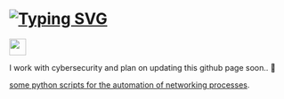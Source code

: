 
# [![Typing SVG](https://readme-typing-svg.herokuapp.com?size=16&color=F70707&lines=Hi%2C+there!+)](https://git.io/typing-svg)

<img src="https://raw.githubusercontent.com/MartinHeinz/MartinHeinz/master/wave.gif" width="30px">

I work with cybersecurity and plan on updating this github page soon.. 🤫

[some python scripts for the automation of networking processes](https://github.com/j4nedoe/python-automation).

<!--
**j4nedoe/j4nedoe** is a ✨ _special_ ✨ repository because its `README.md` (this file) appears on your GitHub profile.

Here are some ideas to get you started:

- 🔭 I’m currently working on ...
- 🌱 I’m currently learning ...
- 👯 I’m looking to collaborate on ...
- 🤔 I’m looking for help with ...
- 💬 Ask me about ...
- 📫 How to reach me: ...
- 😄 Pronouns: ...
- ⚡ Fun fact: ...
-->
